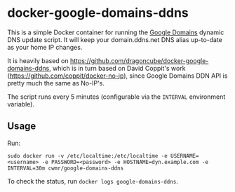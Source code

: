 docker-google-domains-ddns
============

This is a simple Docker container for running the [Google Domains](http://domains.google/) dynamic DNS update script. It will keep your domain.ddns.net DNS alias up-to-date as your home IP changes. 

It is heavily based on https://github.com/dragoncube/docker-google-domains-ddns, which is in turn based on David Coppit's work (https://github.com/coppit/docker-no-ip), since Google Domains DDN API is pretty much the same as No-IP's.

The script runs every 5 minutes (configurable via the `INTERVAL` environment variable).

Usage
-----

Run:

`sudo docker run -v /etc/localtime:/etc/localtime -e USERNAME=<username> -e PASSWORD=<password> -e HOSTNAME=dyn.example.com -e INTERVAL=30m cwmr/google-domains-ddns`

To check the status, run `docker logs google-domains-ddns`.
